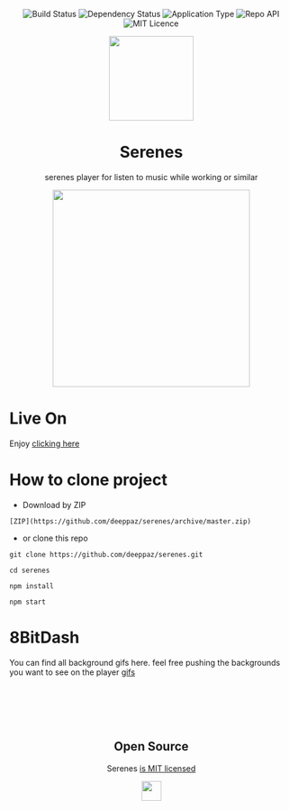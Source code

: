 <p align="center">
  <img  src="http://img.shields.io/travis/badges/badgerbadgerbadger.svg?style=flat-square" alt="Build Status" />
  <img  src="https://img.shields.io/badge/dependencies-up%20to%20date-brightgreen" alt="Dependency Status" />
  <img  src="https://img.shields.io/badge/application-music_player-blue" alt="Application Type" />
  <img  src="https://img.shields.io/badge/api-youtube_iframe_google-success" alt="Repo API" />
  <img  src="https://img.shields.io/github/license/Naereen/StrapDown.js.svg" alt="MIT Licence" />
</p>

<p align="center">
  <img src="https://serenes.space/logo.png" width="150" />
</p>
<h1 align="center">Serenes</h1>
<p align="center">serenes player for listen to music while working or similar</p>

<p align="center">
  <img src="./docs/lofi-player.gif" width="350">
</p>

# Live On

Enjoy [clicking here](https://serenes.space/)


# How to clone project


- Download by ZIP

```
[ZIP](https://github.com/deeppaz/serenes/archive/master.zip)
```

- or clone this repo

```
git clone https://github.com/deeppaz/serenes.git
```
```
cd serenes
```

```
npm install
```

```
npm start
```

# 8BitDash

You can find all background gifs here. feel free pushing the backgrounds you want to see on the player [gifs](https://github.com/deeppaz/serenes/blob/master/src/data/BGif.json)

<br>
<br>
<br>
<br>

<h2 align="center">
  Open Source
</h2>

<p align="center">Serenes <a href="https://github.com/deeppaz/serenes/blob/master/LICENSE">is MIT licensed</a></p>
<p align="center">
  <img src="https://serenes.space/logo.png" width="35" />
</p>